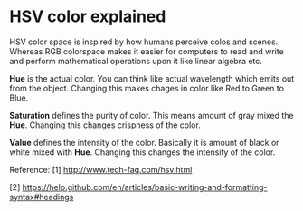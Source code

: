 # HSV color explained
HSV color space is inspired by how humans perceive colos and scenes. Whereas RGB colorspace makes it easier for computers to read and write and perform mathematical operations upon it like linear algebra etc.  

**Hue** is the actual color. You can think like actual wavelength which emits out from the object. 
Changing this makes chages in color like Red to Green to Blue.


**Saturation** defines the purity of color. This means amount of gray mixed the **Hue**.
Changing this changes crispness of the color.


**Value** defines the intensity of the color. Basically it is amount of black or white mixed with **Hue**. 
Changing this changes the intensity of the color. 

Reference:
[1] http://www.tech-faq.com/hsv.html

[2] https://help.github.com/en/articles/basic-writing-and-formatting-syntax#headings

